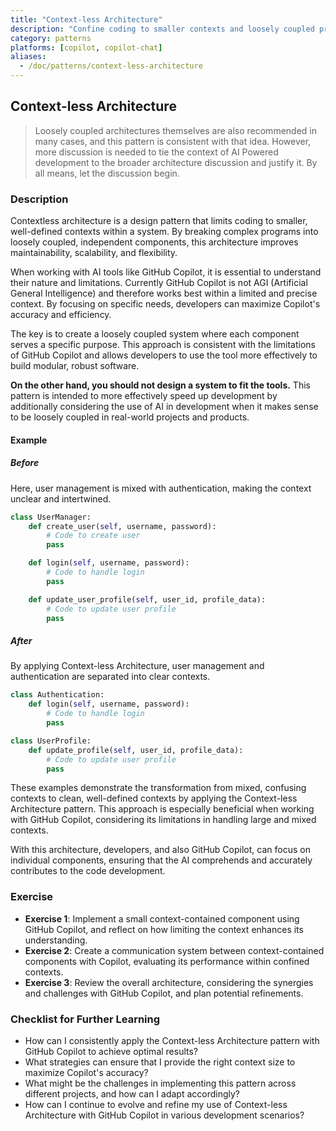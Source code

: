 ```yaml
---
title: "Context-less Architecture"
description: "Confine coding to smaller contexts and loosely coupled program architecture"
category: patterns
platforms: [copilot, copilot-chat]
aliases:
  - /doc/patterns/context-less-architecture
---
```


## Context-less Architecture

> Loosely coupled architectures themselves are also recommended in many cases, and this pattern is consistent with that idea. However, more discussion is needed to tie the context of AI Powered development to the broader architecture discussion and justify it. By all means, let the discussion begin.

### Description

Contextless architecture is a design pattern that limits coding to smaller, well-defined contexts within a system. By breaking complex programs into loosely coupled, independent components, this architecture improves maintainability, scalability, and flexibility.

When working with AI tools like GitHub Copilot, it is essential to understand their nature and limitations. Currently GitHub Copilot is not AGI (Artificial General Intelligence) and therefore works best within a limited and precise context. By focusing on specific needs, developers can maximize Copilot's accuracy and efficiency.

The key is to create a loosely coupled system where each component serves a specific purpose. This approach is consistent with the limitations of GitHub Copilot and allows developers to use the tool more effectively to build modular, robust software.

**On the other hand, you should not design a system to fit the tools.**
This pattern is intended to more effectively speed up development by additionally considering the use of AI in development when it makes sense to be loosely coupled in real-world projects and products.

#### Example

##### Before

Here, user management is mixed with authentication, making the context unclear and intertwined.

```python
class UserManager:
    def create_user(self, username, password):
        # Code to create user
        pass

    def login(self, username, password):
        # Code to handle login
        pass

    def update_user_profile(self, user_id, profile_data):
        # Code to update user profile
        pass
```

##### After

By applying Context-less Architecture, user management and authentication are separated into clear contexts.

```python
class Authentication:
    def login(self, username, password):
        # Code to handle login
        pass

class UserProfile:
    def update_profile(self, user_id, profile_data):
        # Code to update user profile
        pass
```

These examples demonstrate the transformation from mixed, confusing contexts to clean, well-defined contexts by applying the Context-less Architecture pattern. This approach is especially beneficial when working with GitHub Copilot, considering its limitations in handling large and mixed contexts.

With this architecture, developers, and also GitHub Copilot, can focus on individual components, ensuring that the AI comprehends and accurately contributes to the code development.

### Exercise

- **Exercise 1**: Implement a small context-contained component using GitHub Copilot, and reflect on how limiting the context enhances its understanding.
- **Exercise 2**: Create a communication system between context-contained components with Copilot, evaluating its performance within confined contexts.
- **Exercise 3**: Review the overall architecture, considering the synergies and challenges with GitHub Copilot, and plan potential refinements.

### Checklist for Further Learning

- How can I consistently apply the Context-less Architecture pattern with GitHub Copilot to achieve optimal results?
- What strategies can ensure that I provide the right context size to maximize Copilot's accuracy?
- What might be the challenges in implementing this pattern across different projects, and how can I adapt accordingly?
- How can I continue to evolve and refine my use of Context-less Architecture with GitHub Copilot in various development scenarios?
